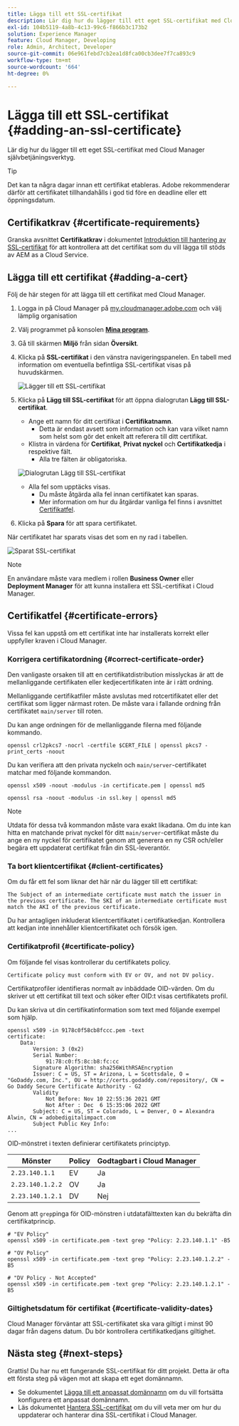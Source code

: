 ```yaml
---
title: Lägga till ett SSL-certifikat
description: Lär dig hur du lägger till ett eget SSL-certifikat med Cloud Manager självbetjäningsverktyg.
exl-id: 104b5119-4a8b-4c13-99c6-f866b3c173b2
solution: Experience Manager
feature: Cloud Manager, Developing
role: Admin, Architect, Developer
source-git-commit: 06e961febd7cb2ea1d8fca00cb3dee7f7ca893c9
workflow-type: tm+mt
source-wordcount: '664'
ht-degree: 0%

---
```



# Lägga till ett SSL-certifikat {#adding-an-ssl-certificate}

Lär dig hur du lägger till ett eget SSL-certifikat med Cloud Manager självbetjäningsverktyg.

>[!TIP]
>
>Det kan ta några dagar innan ett certifikat etableras. Adobe rekommenderar därför att certifikatet tillhandahålls i god tid före en deadline eller ett öppningsdatum.

## Certifikatkrav {#certificate-requirements}

Granska avsnittet **Certifikatkrav** i dokumentet [Introduktion till hantering av SSL-certifikat](/help/implementing/cloud-manager/managing-ssl-certifications/introduction.md#requirements) för att kontrollera att det certifikat som du vill lägga till stöds av AEM as a Cloud Service.

## Lägga till ett certifikat {#adding-a-cert}

Följ de här stegen för att lägga till ett certifikat med Cloud Manager.

1. Logga in på Cloud Manager på [my.cloudmanager.adobe.com](https://my.cloudmanager.adobe.com/) och välj lämplig organisation

1. Välj programmet på konsolen **[Mina program](/help/implementing/cloud-manager/navigation.md#my-programs)**.

1. Gå till skärmen **Miljö** från sidan **Översikt**.

1. Klicka på **SSL-certifikat** i den vänstra navigeringspanelen. En tabell med information om eventuella befintliga SSL-certifikat visas på huvudskärmen.

   ![Lägger till ett SSL-certifikat](/help/implementing/cloud-manager/assets/ssl/ssl-cert-1.png)

1. Klicka på **Lägg till SSL-certifikat** för att öppna dialogrutan **Lägg till SSL-certifikat**.

   * Ange ett namn för ditt certifikat i **Certifikatnamn**.
      * Detta är endast avsett som information och kan vara vilket namn som helst som gör det enkelt att referera till ditt certifikat.
   * Klistra in värdena för **Certifikat**, **Privat nyckel** och **Certifikatkedja** i respektive fält.
      * Alla tre fälten är obligatoriska.

   ![Dialogrutan Lägg till SSL-certifikat](/help/implementing/cloud-manager/assets/ssl/ssl-cert-02.png)

   * Alla fel som upptäcks visas.
      * Du måste åtgärda alla fel innan certifikatet kan sparas.
      * Mer information om hur du åtgärdar vanliga fel finns i avsnittet [Certifikatfel](#certificate-errors).

1. Klicka på **Spara** för att spara certifikatet.

När certifikatet har sparats visas det som en ny rad i tabellen.

![Sparat SSL-certifikat](/help/implementing/cloud-manager/assets/ssl/ssl-cert-3.png)

>[!NOTE]
>
>En användare måste vara medlem i rollen **Business Owner** eller **Deployment Manager** för att kunna installera ett SSL-certifikat i Cloud Manager.

## Certifikatfel {#certificate-errors}

Vissa fel kan uppstå om ett certifikat inte har installerats korrekt eller uppfyller kraven i Cloud Manager.

### Korrigera certifikatordning {#correct-certificate-order}

Den vanligaste orsaken till att en certifikatdistribution misslyckas är att de mellanliggande certifikaten eller kedjecertifikaten inte är i rätt ordning.

Mellanliggande certifikatfiler måste avslutas med rotcertifikatet eller det certifikat som ligger närmast roten. De måste vara i fallande ordning från certifikatet `main/server` till roten.

Du kan ange ordningen för de mellanliggande filerna med följande kommando.

```shell
openssl crl2pkcs7 -nocrl -certfile $CERT_FILE | openssl pkcs7 -print_certs -noout
```

Du kan verifiera att den privata nyckeln och `main/server`-certifikatet matchar med följande kommandon.

```shell
openssl x509 -noout -modulus -in certificate.pem | openssl md5
```

```shell
openssl rsa -noout -modulus -in ssl.key | openssl md5
```

>[!NOTE]
>
>Utdata för dessa två kommandon måste vara exakt likadana. Om du inte kan hitta en matchande privat nyckel för ditt `main/server`-certifikat måste du ange en ny nyckel för certifikatet genom att generera en ny CSR och/eller begära ett uppdaterat certifikat från din SSL-leverantör.

### Ta bort klientcertifikat {#client-certificates}

Om du får ett fel som liknar det här när du lägger till ett certifikat:

```text
The Subject of an intermediate certificate must match the issuer in the previous certificate. The SKI of an intermediate certificate must match the AKI of the previous certificate.
```

Du har antagligen inkluderat klientcertifikatet i certifikatkedjan. Kontrollera att kedjan inte innehåller klientcertifikatet och försök igen.

### Certifikatprofil {#certificate-policy}

Om följande fel visas kontrollerar du certifikatets policy.

```text
Certificate policy must conform with EV or OV, and not DV policy.
```

Certifikatprofiler identifieras normalt av inbäddade OID-värden. Om du skriver ut ett certifikat till text och söker efter OID:t visas certifikatets profil.

Du kan skriva ut din certifikatinformation som text med följande exempel som hjälp.

```text
openssl x509 -in 9178c0f58cb8fccc.pem -text
certificate:
    Data:
        Version: 3 (0x2)
        Serial Number:
            91:78:c0:f5:8c:b8:fc:cc
        Signature Algorithm: sha256WithRSAEncryption
        Issuer: C = US, ST = Arizona, L = Scottsdale, O = "GoDaddy.com, Inc.", OU = http://certs.godaddy.com/repository/, CN = Go Daddy Secure Certificate Authority - G2
        Validity
            Not Before: Nov 10 22:55:36 2021 GMT
            Not After : Dec  6 15:35:06 2022 GMT
        Subject: C = US, ST = Colorado, L = Denver, O = Alexandra Alwin, CN = adobedigitalimpact.com
        Subject Public Key Info:
...
```

OID-mönstret i texten definierar certifikatets principtyp.

| Mönster | Policy | Godtagbart i Cloud Manager |
|---|---|---|
| `2.23.140.1.1` | EV | Ja |
| `2.23.140.1.2.2` | OV | Ja |
| `2.23.140.1.2.1` | DV | Nej |

Genom att `grep`pinga för OID-mönstren i utdatafälttexten kan du bekräfta din certifikatprincip.

```shell
# "EV Policy"
openssl x509 -in certificate.pem -text grep "Policy: 2.23.140.1.1" -B5

# "OV Policy"
openssl x509 -in certificate.pem -text grep "Policy: 2.23.140.1.2.2" -B5

# "DV Policy - Not Accepted"
openssl x509 -in certificate.pem -text grep "Policy: 2.23.140.1.2.1" -B5
```

### Giltighetsdatum för certifikat {#certificate-validity-dates}

Cloud Manager förväntar att SSL-certifikatet ska vara giltigt i minst 90 dagar från dagens datum. Du bör kontrollera certifikatkedjans giltighet.

## Nästa steg {#next-steps}

Grattis! Du har nu ett fungerande SSL-certifikat för ditt projekt. Detta är ofta ett första steg på vägen mot att skapa ett eget domännamn.

* Se dokumentet [Lägga till ett anpassat domännamn](/help/implementing/cloud-manager/custom-domain-names/add-custom-domain-name.md) om du vill fortsätta konfigurera ett anpassat domännamn.
* Läs dokumentet [Hantera SSL-certifikat](/help/implementing/cloud-manager/managing-ssl-certifications/managing-certificates.md) om du vill veta mer om hur du uppdaterar och hanterar dina SSL-certifikat i Cloud Manager.

